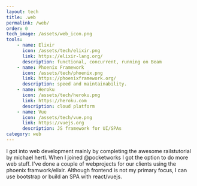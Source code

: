 ```yaml
---
layout: tech
title: .web
permalink: /web/
order: 0
tech_image: /assets/web_icon.png
tools: 
    - name: Elixir
      icon: /assets/tech/elixir.png
      link: https://elixir-lang.org/
      description: functional, concurrent, running on Beam
    - name: Phoenix Framework
      icon: /assets/tech/phoenix.png
      link: https://phoenixframework.org/
      description: speed and maintainability.
    - name: Heroku
      icon: /assets/tech/heroku.png
      link: https://heroku.com
      description: cloud platform
    - name: Vue
      icon: /assets/tech/vue.png
      link: https://vuejs.org
      description: JS framework for UI/SPAs
category: web
---
```


I got into web development mainly by completing the awesome railstutorial by michael hertl. When I joined @pocketworks I got the option to do more web stuff. I've done a couple of webprojects for our clients using the phoenix framwork/elixir. Although frontend is not my primary focus, I can use bootstrap or build an SPA with react/vuejs.
